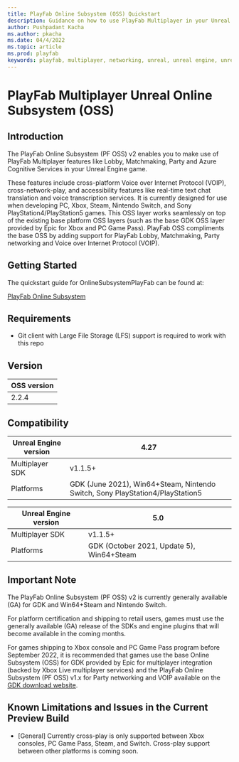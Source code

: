 ```yaml
---
title: PlayFab Online Subsystem (OSS) Quickstart
description: Guidance on how to use PlayFab Multiplayer in your Unreal Engine 4 Project.
author: Pushpadant Kacha
ms.author: pkacha
ms.date: 04/4/2022
ms.topic: article
ms.prod: playfab
keywords: playfab, multiplayer, networking, unreal, unreal engine, unreal engine 4, middleware
---
```


# PlayFab Multiplayer Unreal Online Subsystem (OSS)

## Introduction

The PlayFab Online Subsystem (PF OSS) v2 enables you to make use of PlayFab Multiplayer features like Lobby, Matchmaking, Party and Azure Cognitive Services in your Unreal Engine game.

These features include cross-platform Voice over Internet Protocol (VOIP), cross-network-play, and accessibility features like real-time text chat translation and voice transcription services. It is currently designed for use when developing PC, Xbox, Steam, Nintendo Switch, and Sony PlayStation4/PlayStation5 games. This OSS layer works seamlessly on top of the existing base platform OSS layers (such as the base GDK OSS layer provided by Epic for Xbox and PC Game Pass). PlayFab OSS compliments the base OSS by adding support for PlayFab Lobby, Matchmaking, Party networking and Voice over Internet Protocol (VOIP).

## Getting Started

The quickstart guide for OnlineSubsystemPlayFab can be found at:

[PlayFab Online Subsystem](https://docs.microsoft.com/gaming/playfab/features/multiplayer/networking/party-unreal-engine-oss-quickstart)

## Requirements

* Git client with Large File Storage (LFS) support is required to work with this repo

## Version

|OSS version
|-|
|2.2.4

## Compatibility

|Unreal Engine version|4.27|
|-|-|
Multiplayer SDK|v1.1.5+
Platforms|GDK (June 2021), Win64+Steam, Nintendo Switch, Sony PlayStation4/PlayStation5

|Unreal Engine version|5.0|
|-|-|
Multiplayer SDK|v1.1.5+
Platforms|GDK (October 2021, Update 5), Win64+Steam

## Important Note

The PlayFab Online Subsystem (PF OSS) v2 is currently generally available (GA) for GDK and Win64+Steam and Nintendo Switch.

For platform certification and shipping to retail users, games must use the generally available (GA) release of the SDKs and engine plugins that will become available in the coming months.

For games shipping to Xbox console and PC Game Pass program before September 2022, it is recommended that games use the base Online Subsystem (OSS) for GDK provided by Epic for multiplayer integration (backed by Xbox Live multiplayer services) and the PlayFab Online Subsystem (PF OSS) v1.x for Party networking and VOIP available on the [GDK download website](https://aka.ms/gdkdl).

## Known Limitations and Issues in the Current Preview Build

- [General] Currently cross-play is only supported between Xbox consoles, PC Game Pass, Steam, and Switch.  Cross-play support between other platforms is coming soon.
